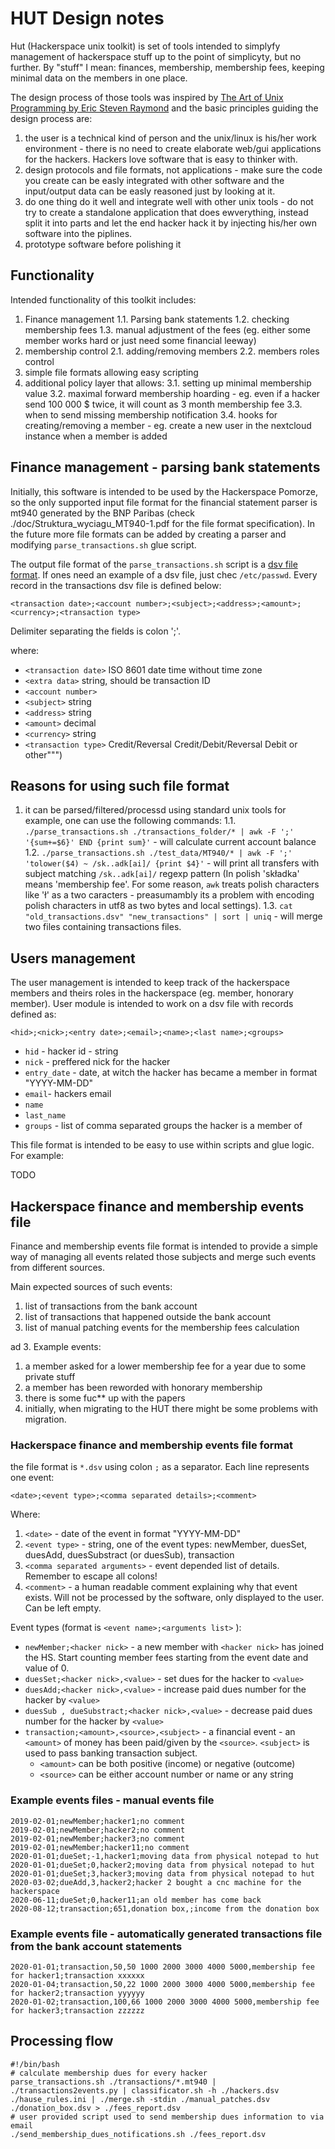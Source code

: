# HUT Design notes

Hut (Hackerspace unix toolkit) is set of tools intended to simplyfy management of hackerspace stuff up to the point of simplicyty, but no further. By "stuff" I mean: finances, membership, membership fees, keeping minimal data on the members in one place.

The design process of those tools was inspired by [The Art of Unix Programming by Eric Steven Raymond](http://catb.org/~esr/writings/taoup/html/) and the basic principles guiding the design process are:

1. the user is a technical kind of person and the unix/linux is his/her work environment - there is no need to create elaborate web/gui applications for the hackers. Hackers love software that is easy to thinker with.
2. design protocols and file formats, not applications - make sure the code you create can be easly integrated with other software and the input/output data can be easly reasoned just by looking at it.
3. do one thing do it well and integrate well with other unix tools - do not try to create a standalone application that does ewverything, instead split it into parts and let the end hacker hack it by injecting his/her own software into the piplines.
4. prototype software before polishing it

## Functionality

Intended functionality of this toolkit includes:

1. Finance management
  1.1. Parsing bank statements
  1.2. checking membership fees
  1.3. manual adjustment of the fees (eg. either some member works hard or just need some financial leeway)
2. membership control
  2.1. adding/removing members
  2.2. members roles control 
3. simple file formats allowing easy scripting
4. additional policy layer that allows:
  3.1. setting up minimal membership value
  3.2. maximal forward membership hoarding - eg. even if a hacker send 100 000 $ twice, it will count as 3 month membership fee
  3.3. when to send missing membership notification
  3.4. hooks for creating/removing a member - eg. create a new user in the nextcloud instance when a member is added

## Finance management - parsing bank statements

Initially, this software is intended to be used by the Hackerspace Pomorze, so the only supported input file format for the financial statement parser is mt940 generated by the BNP Paribas (check ./doc/Struktura_wyciagu_MT940-1.pdf for the file format specification). In the future more file formats can be added by creating a parser and modifying `parse_transactions.sh` glue script.

The output file format of the `parse_transactions.sh` script is a [dsv file format](https://en.wikipedia.org/wiki/Delimiter-separated_values). If ones need an example of a dsv file, just chec `/etc/passwd`. Every record in the transactions dsv file is defined below:

```
<transaction date>;<account number>;<subject>;<address>;<amount>;<currency>;<transaction type>
```

Delimiter separating the fields is colon ';'.

where:
 * `<transaction date>` ISO 8601 date time without time zone
 * `<extra data>` string, should be transaction ID
 * `<account number>`
 * `<subject>` string
 * `<address>` string
 * `<amount>` decimal
 * `<currency>` string
 * `<transaction type>` Credit/Reversal Credit/Debit/Reversal Debit or other""")

## Reasons for using such file format

1. it can be parsed/filtered/processd using standard unix tools for example, one can use the following commands:
  1.1. `./parse_transactions.sh ./transactions_folder/* | awk -F ';' '{sum+=$6}' END {print sum}'` - will calculate current account balance
  1.2. `./parse_transactions.sh ./test_data/MT940/* | awk -F ';'  'tolower($4) ~ /sk..adk[ai]/ {print $4}'` - will print all transfers with subject matching `/sk..adk[ai]/` regexp pattern (In polish 'składka' means 'membership fee'. For some reason, `awk` treats polish characters like 'ł' as a two caracters - preasumambly its a problem with encoding polish characters in utf8 as two bytes and local settings).
  1.3. `cat "old_transactions.dsv" "new_transactions" | sort | uniq` - will merge two files containing transactions files.

## Users management

The user management is intended to keep track of the hackerspace members and theirs roles in the hackerspace (eg. member, honorary member). User module is intended to work on a dsv file with records defined as:

```
<hid>;<nick>;<entry date>;<email>;<name>;<last name>;<groups>
```

 * `hid` - hacker id - string
 * `nick` - preffered nick for the hacker 
 * `entry_date` - date, at witch the hacker has became a member in format "YYYY-MM-DD"
 * `email`- hackers email 
 * `name`
 * `last_name`
 * `groups` - list of comma separated groups the hacker is a member of

This file format is intended to be easy to use within scripts and glue logic. For example:

TODO

## Hackerspace finance and membership events file 

Finance and membership events file format is intended to provide a simple way of managing all events related those subjects and merge such events from different sources.

Main expected sources of such events:
1. list of transactions from the bank account
2. list of transactions that happened outside the bank account 
3. list of manual patching events for the membership fees calculation

ad 3. Example events:
1. a member asked for a lower membership fee for a year due to some private stuff
2. a member has been reworded with honorary membership
3. there is some fuc** up with the papers
4. initially, when migrating to the HUT there might be some problems with migration.

### Hackerspace finance and membership events file format

the file format is `*.dsv` using colon `;` as a separator. Each line represents one event:

```
<date>;<event type>;<comma separated details>;<comment>
```

Where:
1. `<date>` - date of the event in format "YYYY-MM-DD"
2. `<event type>` - string, one of the event types: newMember, duesSet, duesAdd, duesSubstract (or duesSub), transaction
3. `<comma separated arguments>` - event depended list of details. Remember to escape all colons!
4. `<comment>` - a human readable comment explaining why that event exists. Will not be processed by the software, only displayed to the user. Can be left empty.

Event types (format is `<event name>;<arguments list>` ):

* `newMember;<hacker nick>` - a new member with `<hacker nick>` has joined the HS. Start counting member fees starting from the event date and value of 0.
* `duesSet;<hacker nick>,<value>` - set dues for the hacker to `<value>`
* `duesAdd;<hacker nick>,<value>` - increase paid dues number for the hacker by `<value>`
* `duesSub , dueSubstract;<hacker nick>,<value>` - decrease paid dues number for the hacker by `<value>`
* `transaction;<amount>,<source>,<subject>` - a financial event - an `<amount>` of money has been paid/given by the `<source>`. `<subject>` is used to pass banking transaction subject.
  * `<amount>` can be both positive (income) or negative (outcome)
  * `<source>` can be either account number or name or any string
  
### Example events files - manual events file

```
2019-02-01;newMember;hacker1;no comment
2019-02-01;newMember;hacker2;no comment
2019-02-01;newMember;hacker3;no comment
2019-02-01;newMember;hacker11;no comment
2020-01-01;dueSet;-1,hacker1;moving data from physical notepad to hut
2020-01-01;dueSet;0,hacker2;moving data from physical notepad to hut
2020-01-01;dueSet;3,hacker3;moving data from physical notepad to hut
2020-03-02;dueAdd,3,hacker2;hacker 2 bought a cnc machine for the hackerspace
2020-06-11;dueSet;0,hacker11;an old member has come back
2020-08-12;transaction;651,donation box,;income from the donation box
```

### Example events file - automatically generated transactions file from the bank account statements

```
2020-01-01;transaction,50,50 1000 2000 3000 4000 5000,membership fee for hacker1;transaction xxxxxx
2020-01-04;transaction,50,22 1000 2000 3000 4000 5000,membership fee for hacker2;transaction yyyyyy
2020-01-02;transaction,100,66 1000 2000 3000 4000 5000,membership fee for hacker3;transaction zzzzzz
```

## Processing flow

```
#!/bin/bash
# calculate membership dues for every hacker
parse_transactions.sh ./transactions/*.mt940 | ./transactions2events.py | classificator.sh -h ./hackers.dsv ./hause_rules.ini | ./merge.sh -stdin ./manual_patches.dsv ./donation_box.dsv > ./fees_report.dsv
# user provided script used to send membership dues information to via email 
./send_membership_dues_notifications.sh ./fees_report.dsv 
```




